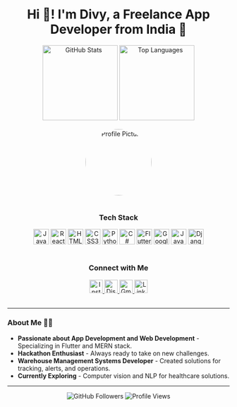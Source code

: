 <h1 align="center">Hi 👋! I'm Divy, a Freelance App Developer from India 🚀</h1>

<div align="center">
  <img src="https://github-readme-stats.vercel.app/api?username=divysinghvi&show_icons=true&theme=dracula&hide_border=true" height="170" alt="GitHub Stats" />
  <img src="https://github-readme-stats.vercel.app/api/top-langs?username=divysinghvi&layout=compact&theme=dracula&hide_border=true" height="170" alt="Top Languages" />
</div>

<br>

<div align="center">
  <img height="150" src="https://i.postimg.cc/p9JVMn83/a-clean-and-simple-NFT-art-profile-picture-of-a-web-and-mobile-developer-with-glasses-1.jpg" alt="Profile Picture" style="border-radius: 50%;" />
</div>

<br>

<h3 align="center">Tech Stack</h3>
<div align="center">
  <img src="https://cdn.jsdelivr.net/gh/devicons/devicon/icons/javascript/javascript-original.svg" height="35" alt="JavaScript" />
  <img src="https://cdn.jsdelivr.net/gh/devicons/devicon/icons/react/react-original.svg" height="35" alt="React" />
  <img src="https://cdn.jsdelivr.net/gh/devicons/devicon/icons/html5/html5-original.svg" height="35" alt="HTML5" />
  <img src="https://cdn.jsdelivr.net/gh/devicons/devicon/icons/css3/css3-original.svg" height="35" alt="CSS3" />
  <img src="https://cdn.jsdelivr.net/gh/devicons/devicon/icons/python/python-original.svg" height="35" alt="Python" />
  <img src="https://cdn.jsdelivr.net/gh/devicons/devicon/icons/csharp/csharp-original.svg" height="35" alt="C#" />
  <img src="https://cdn.jsdelivr.net/gh/devicons/devicon/icons/flutter/flutter-original.svg" height="35" alt="Flutter" />
  <img src="https://cdn.jsdelivr.net/gh/devicons/devicon/icons/googlecloud/googlecloud-original.svg" height="35" alt="Google Cloud" />
  <img src="https://cdn.jsdelivr.net/gh/devicons/devicon/icons/java/java-original.svg" height="35" alt="Java" />
  <img src="https://cdn.jsdelivr.net/gh/devicons/devicon/icons/django/django-plain.svg" height="35" alt="Django" />
</div>

<br>

<h3 align="center">Connect with Me</h3>
<div align="center">
  <a href="https://www.instagram.com/divysinghvi" target="_blank">
    <img src="https://img.shields.io/badge/Instagram-E4405F?style=for-the-badge&logo=instagram&logoColor=white" height="30" alt="Instagram" />
  </a>
  <a href="https://discord.com/users/s_dv0" target="_blank">
    <img src="https://img.shields.io/badge/Discord-7289DA?style=for-the-badge&logo=discord&logoColor=white" height="30" alt="Discord" />
  </a>
  <a href="mailto:divysinghvi5@gmail.com" target="_blank">
    <img src="https://img.shields.io/badge/Gmail-D14836?style=for-the-badge&logo=gmail&logoColor=white" height="30" alt="Gmail" />
  </a>
  <a href="https://www.linkedin.com/in/divysinghvi" target="_blank">
    <img src="https://img.shields.io/badge/LinkedIn-0077B5?style=for-the-badge&logo=linkedin&logoColor=white" height="30" alt="LinkedIn" />
  </a>
</div>

<br>

---

### About Me 🧑‍💻

- **Passionate about App Development and Web Development** - Specializing in Flutter and MERN stack.
- **Hackathon Enthusiast** - Always ready to take on new challenges.
- **Warehouse Management Systems Developer** - Created solutions for tracking, alerts, and operations.
- **Currently Exploring** - Computer vision and NLP for healthcare solutions.

---

<div align="center">
  <img src="https://img.shields.io/github/followers/divysinghvi?label=Follow%20Me&style=social" alt="GitHub Followers" />
  <img src="https://komarev.com/ghpvc/?username=divysinghvi&color=brightgreen" alt="Profile Views" />
</div>
